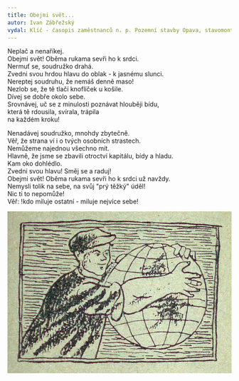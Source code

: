 ```yaml
---
title: Obejmi svět... 
autor: Ivan Zábřežský
vydal: Klíč - časopis zaměstnanců n. p. Pozemní stavby Opava, stavomontážní závod Ostrava, 1955
---
```


Neplač a nenaříkej.    
Obejmi svět! Oběma rukama sevři ho k srdci.    
Nermuť se, soudružko drahá.   
Zvedni svou hrdou hlavu do oblak - k jasnému slunci.  
Nereptej soudruhu, že nemáš denně maso!   
Nezlob se, že tě tlačí knoflíček u košile.   
Dívej se dobře okolo sebe.   
Srovnávej, uč se z minulosti poznávat hlouběji bídu,   
která tě rdousila, svírala, trápila    
na každém kroku!

Nenadávej soudružko, mnohdy zbytečně.   
Věř, že strana ví i o tvých osobních strastech.  
Nemůžeme najednou všechno mít.   
Hlavně, že jsme se zbavili otroctví kapitálu, bídy a hladu.  
Kam oko dohlédlo.  
Zvedni svou hlavu! Směj se a raduj!   
Obejmi svět! Oběma rukama sevři ho k srdci už navždy.   
Nemysli tolik na sebe, na svůj "prý těžký" úděl!  
Nic ti to nepomůže!  
Věř: !kdo miluje ostatní - miluje nejvíce sebe!

![](/img/obejmi_svet.jpg)